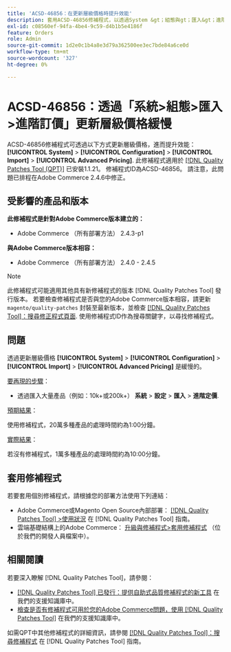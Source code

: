 ```yaml
---
title: 'ACSD-46856：在更新層級價格時提升效能'
description: 套用ACSD-46856修補程式，以透過System &gt；組態與gt；匯入&gt；進階訂價來更新層級價格時提升效能。
exl-id: c08560ef-94fa-4be4-9c59-d4b1b5e4186f
feature: Orders
role: Admin
source-git-commit: 1d2e0c1b4a8e3d79a362500ee3ec7bde84a6ce0d
workflow-type: tm+mt
source-wordcount: '327'
ht-degree: 0%

---
```


# ACSD-46856：透過「系統>組態>匯入>進階訂價」更新層級價格緩慢

ACSD-46856修補程式可透過以下方式更新層級價格，進而提升效能： **[!UICONTROL System]** > **[!UICONTROL Configuration]** > **[!UICONTROL Import]** > **[!UICONTROL Advanced Pricing]**. 此修補程式適用於 [[!DNL Quality Patches Tool (QPT)]](/help/announcements/adobe-commerce-announcements/magento-quality-patches-released-new-tool-to-self-serve-quality-patches.md) 已安裝1.1.21。 修補程式ID為ACSD-46856。 請注意，此問題已排程在Adobe Commerce 2.4.6中修正。

## 受影響的產品和版本

**此修補程式是針對Adobe Commerce版本建立的：**

* Adobe Commerce （所有部署方法） 2.4.3-p1

**與Adobe Commerce版本相容：**

* Adobe Commerce （所有部署方法） 2.4.0 - 2.4.5

>[!NOTE]
>
>此修補程式可能適用其他具有新修補程式的版本 [!DNL Quality Patches Tool] 發行版本。 若要檢查修補程式是否與您的Adobe Commerce版本相容，請更新 `magento/quality-patches` 封裝至最新版本，並檢查 [[!DNL Quality Patches Tool]：搜尋修正程式頁面](https://experienceleague.adobe.com/tools/commerce-quality-patches/index.html). 使用修補程式ID作為搜尋關鍵字，以尋找修補程式。

## 問題

透過更新層級價格 **[!UICONTROL System]** > **[!UICONTROL Configuration]** > **[!UICONTROL Import]** > **[!UICONTROL Advanced Pricing]** 是緩慢的。

<u>要再現的步驟</u>：

* 透過匯入大量產品（例如：10k+或200k+） **系統** > **設定** > **匯入** > **進階定價**.

<u>預期結果</u>：

使用修補程式，20萬多種產品的處理時間約為1:00分鐘。

<u>實際結果</u>：

若沒有修補程式，1萬多種產品的處理時間約為10:00分鐘。

## 套用修補程式

若要套用個別修補程式，請根據您的部署方法使用下列連結：

* Adobe Commerce或Magento Open Source內部部署： [[!DNL Quality Patches Tool] >使用狀況](https://experienceleague.adobe.com/docs/commerce-operations/tools/quality-patches-tool/usage.html) 在 [!DNL Quality Patches Tool] 指南。
* 雲端基礎結構上的Adobe Commerce： [升級與修補程式>套用修補程式](https://devdocs.magento.com/cloud/project/project-patch.html) （位於我們的開發人員檔案中）。

## 相關閱讀

若要深入瞭解 [!DNL Quality Patches Tool]，請參閱：

* [[!DNL Quality Patches Tool] 已發行：提供自助式品質修補程式的新工具](/help/announcements/adobe-commerce-announcements/magento-quality-patches-released-new-tool-to-self-serve-quality-patches.md) 在我們的支援知識庫中。
* [檢查是否有修補程式可用於您的Adobe Commerce問題，使用 [!DNL Quality Patches Tool]](/help/support-tools/patches-available-in-qpt-tool/check-patch-for-magento-issue-with-magento-quality-patches.md) 在我們的支援知識庫中。

如需QPT中其他修補程式的詳細資訊，請參閱 [[!DNL Quality Patches Tool]：搜尋修補程式](https://experienceleague.adobe.com/tools/commerce-quality-patches/index.html) 在 [!DNL Quality Patches Tool] 指南。
